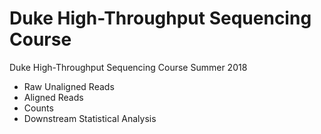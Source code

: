 # Duke High-Throughput Sequencing Course
Duke High-Throughput Sequencing Course Summer 2018
- Raw Unaligned Reads
- Aligned Reads
- Counts
- Downstream Statistical Analysis
